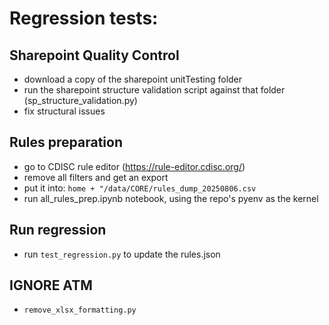 # Regression tests:

## Sharepoint Quality Control

- download a copy of the sharepoint unitTesting folder
- run the sharepoint structure validation script against that folder (sp_structure_validation.py)
- fix structural issues

## Rules preparation

- go to CDISC rule editor (https://rule-editor.cdisc.org/)
- remove all filters and get an export
- put it into: `home + "/data/CORE/rules_dump_20250806.csv`
- run all_rules_prep.ipynb notebook, using the repo's pyenv as the kernel

## Run regression

- run `test_regression.py` to update the rules.json

## IGNORE ATM

- `remove_xlsx_formatting.py`
